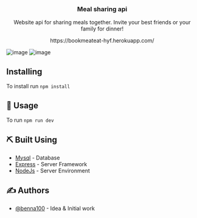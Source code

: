 <h3 align="center">Meal sharing api</h3>

<p align="center"> Website api for sharing meals together. Invite your best friends or your family for dinner!
    <br> 
</p>

<p align="center">https://bookmeateat-hyf.herokuapp.com/</p>

![image](https://user-images.githubusercontent.com/94187631/177313254-69f17544-2ba1-48b1-a501-f5053d583fc8.png)
![image](https://user-images.githubusercontent.com/94187631/177313320-07353468-e7d2-4819-b8a8-55dde4df3ae6.png)

## Installing

To install run `npm install`

## 🎈 Usage <a name="usage"></a>

To run `npm run dev`

## ⛏️ Built Using <a name = "built_using"></a>

- [Mysql](https://www.npmjs.com/package/mysql) - Database
- [Express](https://expressjs.com/) - Server Framework
- [NodeJs](https://nodejs.org/en/) - Server Environment

## ✍️ Authors <a name = "authors"></a>

- [@benna100](https://github.com/benna100) - Idea & Initial work
